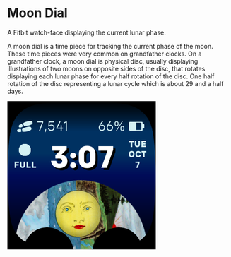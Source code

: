 # Moon Dial
A Fitbit watch-face displaying the current lunar phase. 

A moon dial is a time piece for tracking the current phase of the moon. These time pieces were very common on grandfather clocks. On a grandfather clock, a moon dial is physical disc, usually displaying illustrations of two moons on opposite sides of the disc, that rotates displaying each lunar phase for every half rotation of the disc. One half rotation of the disc representing a lunar cycle which is about 29 and a half days. 

![screenshot of watch-face](Screenshot.png)
